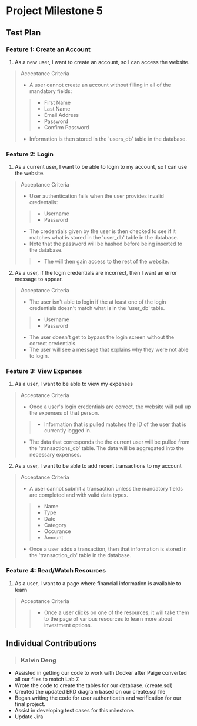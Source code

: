 # Project Milestone 5

## Test Plan
### Feature 1: Create an Account
1. As a new user, I want to create an account, so I can access the website.
> Acceptance Criteria
> - A user cannot create an account without filling in all of the mandatory fields:
> > - First Name
> > - Last Name
> > - Email Address
> > - Password
> > - Confirm Password
> - Information is then stored in the 'users_db' table in the database.

### Feature 2: Login
1. As a current user, I want to be able to login to my account, so I can use the website.
> Acceptance Criteria
> - User authentication fails when the user provides invalid credentails:
> > - Username
> > - Password
> - The credentials given by the user is then checked to see if it matches what is stored in the 'user_db' table in the database.
> - Note that the password will be hashed before being inserted to the database.
> > - The will then gain access to the rest of the website.

2. As a user, if the login credentials are incorrect, then I want an error message to appear.
> Acceptance Criteria
> - The user isn't able to login if the at least one of the login credentials doesn't match what is in the 'user_db' table.
> > - Username
> > - Password
> - The user doesn't get to bypass the login screen without the correct credentials.
> - The user will see a message that explains why they were not able to login.

### Feature 3: View Expenses
1. As a user, I want to be able to view my expenses
> Acceptance Criteria
> - Once a user's login credentials are correct, the website will pull up the expenses of that person.
> > - Information that is pulled matches the ID of the user that is currently logged in.
> - The data that corresponds the the current user will be pulled from the 'transactions_db' table. The data will be aggregated into the necessary expenses.

2. As a user, I want to be able to add recent transactions to my account
> Acceptance Criteria
> - A user cannot submit a transaction unless the mandatory fields are completed and with valid data types.
> > - Name
> > - Type
> > - Date
> > - Category
> > - Occurance
> > - Amount
> - Once a user adds a transaction, then that information is stored in the 'transaction_db' table in the database.

### Feature 4: Read/Watch Resources
1. As a user, I want to a page where financial information is available to learn
> Acceptance Criteria
> > - Once a user clicks on one of the resources, it will take them to the page of various resources to learn more about investment options.

## Individual Contributions


> ### Kalvin Deng
- Assisted in getting our code to work with Docker after Paige converted all our files to match Lab 7.
- Wrote the code to create the tables for our database. (create.sql)
- Created the updated ERD diagram based on our create.sql file
- Began writing the code for user authenticatin and verification for our final project.
- Assist in developing test cases for this milestone.
- Update Jira
